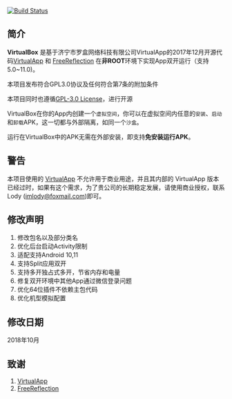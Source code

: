[![Build Status](https://travis-ci.org/tinycode1/VirtualBox.svg)](https://github.com/tinycode1/VirtualBox)

简介
-----
**VirtualBox** 是基于济宁市罗盒网络科技有限公司VirtualApp的2017年12月开源代码[VirtualApp](https://github.com/asLody/VirtualApp) 和 [FreeReflection](https://github.com/tiann/FreeReflection) 在**非ROOT**环境下实现App双开运行（支持5.0~11.0)。

本项目发布符合GPL3.0协议及任何符合第7条的附加条件

本项目同时也遵循[GPL-3.0 License](https://github.com/tinycode1/VirtualBox/blob/main/LICENSE)，进行开源

VirtualBox在你的App内创建一个`虚拟空间`，你可以在虚拟空间内任意的`安装`、`启动`和`卸载`APK，这一切都与外部隔离，如同一个`沙盒`。

运行在VirtualBox中的APK无需在外部安装，即支持**免安装运行APK**。


警告
-------
本项目使用的 [VirtualApp](https://github.com/asLody/VirtualApp) 不允许用于商业用途，并且其内部的 VirtualApp 版本已经过时，如果有这个需求，为了贵公司的长期稳定发展，请使用商业授权，联系 Lody (imlody@foxmail.com)即可。


修改声明
---------
1. 修改包名以及部分类名
2. 优化后台启动Activity限制
3. 适配支持Android 10,11
4. 支持Split应用双开
5. 支持多开独占式多开，节省内存和电量
6. 修复双开环境中其他App通过微信登录问题
7. 优化64位插件不依赖主包代码
8. 优化机型模拟配置

修改日期
---------
2018年10月

致谢
------
1. [VirtualApp](https://github.com/asLody/VirtualApp)
2. [FreeReflection](https://github.com/tiann/FreeReflection)
